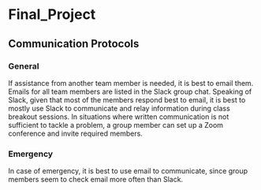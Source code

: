 # Final_Project

## Communication Protocols

### General
If assistance from another team member is needed, it is best to email them. Emails for all team members are listed in the Slack group chat. Speaking of Slack, given that most of the members respond best to email, it is best to mostly use Slack to communicate and relay information during class breakout sessions. In situations where written communication is not sufficient to tackle a problem, a group member can set up a Zoom conference and invite required members. 

### Emergency
In case of emergency, it is best to use email to communicate, since group members seem to check email more often than Slack. 
